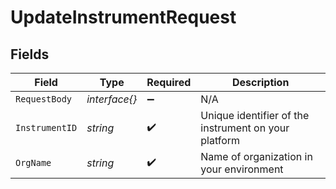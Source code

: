 # UpdateInstrumentRequest


## Fields

| Field                                                | Type                                                 | Required                                             | Description                                          |
| ---------------------------------------------------- | ---------------------------------------------------- | ---------------------------------------------------- | ---------------------------------------------------- |
| `RequestBody`                                        | *interface{}*                                        | :heavy_minus_sign:                                   | N/A                                                  |
| `InstrumentID`                                       | *string*                                             | :heavy_check_mark:                                   | Unique identifier of the instrument on your platform |
| `OrgName`                                            | *string*                                             | :heavy_check_mark:                                   | Name of organization in your environment             |